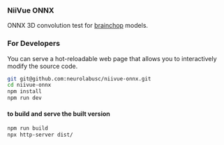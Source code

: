### NiiVue ONNX

ONNX 3D convolution test for [brainchop](https://github.com/neuroneural/brainchop) models.

### For Developers

You can serve a hot-reloadable web page that allows you to interactively modify the source code.

```bash
git git@github.com:neurolabusc/niivue-onnx.git
cd niivue-onnx
npm install
npm run dev
```

#### to build and serve the built version

```bash
npm run build
npx http-server dist/
```

